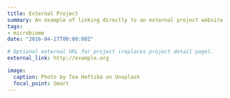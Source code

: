 ```yaml
---
title: External Project
summary: An example of linking directly to an external project website using `external_link`.
tags:
- microbiome
date: "2016-04-27T00:00:00Z"

# Optional external URL for project (replaces project detail page).
external_link: http://example.org

image:
  caption: Photo by Toa Heftiba on Unsplash
  focal_point: Smart
---
```

